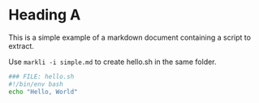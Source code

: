 # Heading A

This is a simple example of a markdown document containing a script to extract.

Use `markli -i simple.md` to create hello.sh in the same folder.

```sh
### FILE: hello.sh
#!/bin/env bash
echo "Hello, World"
```
